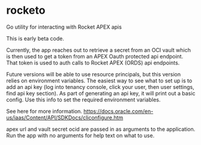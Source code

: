 # rocketo
Go utility for interacting with Rocket APEX apis

This is early beta code.

Currently, the app reaches out to retrieve a secret from an OCI vault which is then used
to get a token from an APEX Oauth protected api endpoint. That token is used to auth
calls to Rocket APEX (ORDS) api endpoints.

Future versions will be able to use resource principals, but this version relies on
environment variables. The easiest way to see what to set up is to add an api key
(log into tenancy console, click your user, then user settings, find api key section).
As part of generating an api key, it will print out a basic config. Use this info to
set the required environment variables.

See here for more information.
https://docs.oracle.com/en-us/iaas/Content/API/SDKDocs/cliconfigure.htm

apex url and vault secret ocid are passed in as arguments to the application.
Run the app with no arguments for help text on what to use.

